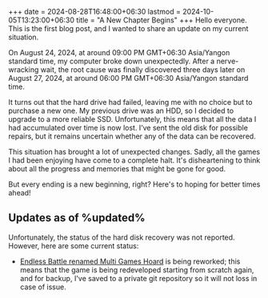 +++
date = 2024-08-28T16:48:00+06:30
lastmod = 2024-10-05T13:23:00+06:30
title = "A New Chapter Begins"
+++
Hello everyone. This is the first blog post, and I wanted to share an update on my current situation.
<!--more-->
On August 24, 2024, at around 09:00 PM GMT+06:30 Asia/Yangon standard time, my computer broke down unexpectedly. After a nerve-wracking wait, the root cause was finally discovered three days later on August 27, 2024, at around 06:00 PM GMT+06:30 Asia/Yangon standard time.

It turns out that the hard drive had failed, leaving me with no choice but to purchase a new one. My previous drive was an HDD, so I decided to upgrade to a more reliable SSD. Unfortunately, this means that all the data I had accumulated over time is now lost. I’ve sent the old disk for possible repairs, but it remains uncertain whether any of the data can be recovered.

This situation has brought a lot of unexpected changes. Sadly, all the games I had been enjoying have come to a complete halt. It's disheartening to think about all the progress and memories that might be gone for good.

But every ending is a new beginning, right? Here's to hoping for better times ahead!

## Updates as of %updated%
Unfortunately, the status of the hard disk recovery was not reported. However, here are some current status:
- [Endless Battle renamed Multi Games Hoard](https://gamemgh.github.io) is being reworked; this means that the game is being redeveloped starting from scratch again, and for backup, I've saved to a private git repository so it will not loss in case of issue.